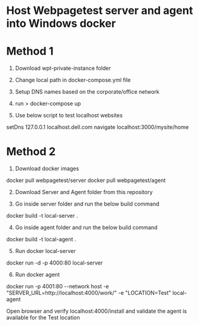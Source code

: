 # Host Webpagetest server and agent into Windows docker

# Method 1
1. Download wpt-private-instance folder 

2. Change local path in docker-compose.yml file 

3. Setup DNS names based on the corporate/office network

4. run > docker-compose up

5. Use below script to test localhost websites

setDns  127.0.0.1 localhost.dell.com
navigate localhost:3000/mysite/home

# Method 2
1. Download docker images

docker pull webpagetest/server
docker pull webpagetest/agent

2. Download Server and Agent folder from this repository 

3. Go inside server folder and run the below build command

docker build -t local-server .

4. Go inside agent folder and run the below build command

docker build -t local-agent .

5. Run docker local-server 

docker run -d -p 4000:80 local-server 

6. Run docker agent

docker run -p 4001:80 --network host -e "SERVER_URL=http://localhost:4000/work/" -e "LOCATION=Test" local-agent

Open browser and verify localhost:4000/install and validate the agent is available for the Test location 






